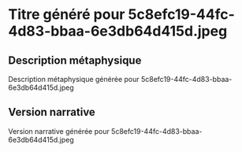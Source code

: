 # Titre généré pour 5c8efc19-44fc-4d83-bbaa-6e3db64d415d.jpeg

## Description métaphysique
Description métaphysique générée pour 5c8efc19-44fc-4d83-bbaa-6e3db64d415d.jpeg

## Version narrative
Version narrative générée pour 5c8efc19-44fc-4d83-bbaa-6e3db64d415d.jpeg
